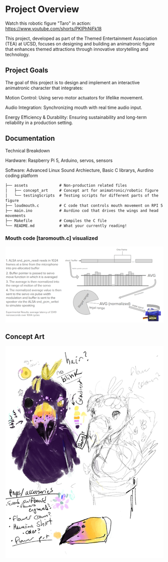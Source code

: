 # Project Overview
Watch this robotic figure "Taro" in action: https://www.youtube.com/shorts/PKlPhNjFk18

This project, developed as part of the Themed Entertainment Association (TEA) at UCSD, focuses on designing and building an animatronic figure that enhances themed attractions through innovative storytelling and technology.



## Project Goals

The goal of this project is to design and implement an interactive animatronic character that integrates:

Motion Control: Using servo motor actuators for lifelike movement.

Audio Integration: Synchronizing mouth with real time audio input.

Energy Efficiency & Durability: Ensuring sustainability and long-term reliability in a production setting.

## Documentation

Technical Breakdown

Hardware: Raspberry Pi 5, Arduino, servos, sensors

Software: Advanced Linux Sound Archiecture, Basic C librarys, Aurdino coding platform

```
├── assets              # Non-production related files
│   ├── concept_art     # Concept art for animatronic/robotic figure   
│   └── testingScripts  # Testing scripts for different parts of the figure
├── loudmouth.c         # C code that controls mouth movement on RPI 5
├── main.ino            # Aurdino cod that drives the wings and head movements
├── Makefile            # Compiles the C file 
└── README.md           # What your currently reading!
```

### Mouth code [taromouth.c] visualized
![program_cycle.png](./assets/concept_art/program_cycle.png)

## Concept Art
![Taro](./assets/concept_art/Taro.jpg)
